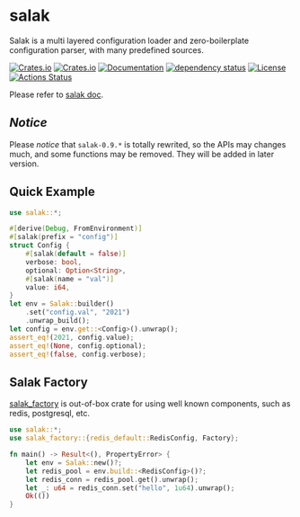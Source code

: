 # salak
Salak is a multi layered configuration loader and zero-boilerplate configuration parser, with many predefined sources.

[![Crates.io](https://img.shields.io/crates/v/salak?style=flat-square)](https://crates.io/crates/salak)
[![Crates.io](https://img.shields.io/crates/d/salak?style=flat-square)](https://crates.io/crates/salak)
[![Documentation](https://docs.rs/salak/badge.svg)](https://docs.rs/salak)
[![dependency status](https://deps.rs/repo/github/leptonyu/salak.rs/status.svg)](https://deps.rs/crate/salak)
[![License](https://img.shields.io/badge/license-MIT-blue?style=flat-square)](https://github.com/leptonyu/salak.rs/blob/master/LICENSE-MIT)
[![Actions Status](https://github.com/leptonyu/salak.rs/workflows/Rust/badge.svg)](https://github.com/leptonyu/salak.rs/actions)

Please refer to [salak doc](https://docs.rs/salak).

## *Notice*
Please *notice* that `salak-0.9.*` is totally rewrited, so the APIs may changes much, and some functions may be removed. They will be added in later version.

## Quick Example
```rust
use salak::*;

#[derive(Debug, FromEnvironment)]
#[salak(prefix = "config")]
struct Config {
    #[salak(default = false)]
    verbose: bool,
    optional: Option<String>,
    #[salak(name = "val")]
    value: i64,
}
let env = Salak::builder()
    .set("config.val", "2021")
    .unwrap_build();
let config = env.get::<Config>().unwrap();
assert_eq!(2021, config.value);
assert_eq!(None, config.optional);
assert_eq!(false, config.verbose);
```


## Salak Factory
[salak_factory](https://crates.io/crates/salak_factory) is out-of-box crate for using well known components, such as redis, postgresql, etc.
```rust
use salak::*;
use salak_factory::{redis_default::RedisConfig, Factory};

fn main() -> Result<(), PropertyError> {
    let env = Salak::new()?;
    let redis_pool = env.build::<RedisConfig>()?;
    let redis_conn = redis_pool.get().unwrap();
    let _: u64 = redis_conn.set("hello", 1u64).unwrap();
    Ok(())
}
```